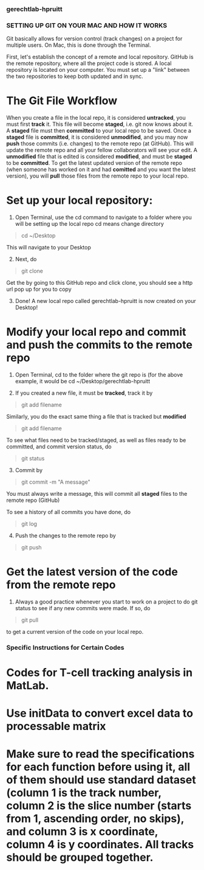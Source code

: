 ### gerechtlab-hpruitt

### SETTING UP GIT ON YOUR MAC AND HOW IT WORKS ###

Git basically allows for version control (track changes) on a project for multiple users. On Mac, this is done through the Terminal. 

First, let's establish the concept of a remote and local repository. GitHub is the remote repository, where all the project code is stored. A local repository is located on your computer. You must set up a "link" between the two repositories to keep both updated and in sync. 

# The Git File Workflow 
When you create a file in the local repo, it is considered **untracked**, you must first **track** it. This file will become **staged**, i.e. git now knows about it. A **staged** file must then **committed** to your local repo to be saved. Once a **staged** file is **committed**, it is considered **unmodified**, and you may now **push** those commits (i.e. changes) to the remote repo (at GitHub). This will update the remote repo and all your fellow collaborators will see your edit. A **unmodified** file that is edited is considered **modified**, and must be **staged** to be **committed**. To get the latest updated version of the remote repo (when someone has worked on it and had **comitted** and you want the latest version), you will **pull** those files from the remote repo to your local repo. 

# Set up your local repository: 
1. Open Terminal, use the cd command to navigate to a folder where you will be setting up the local repo 
cd means change directory

> cd ~/Desktop

This will navigate to your Desktop

2. Next, do 

> git clone <remote-repo-url>
  
  Get the <remote-repo-url> by going to this GitHub repo and click clone, you should see a http url pop up for you to copy
  
3. Done! A new local repo called gerechtlab-hpruitt is now created on your Desktop! 

# Modify your local repo and commit and push the commits to the remote repo

1. Open Terminal, cd to the folder where the git repo is (for the above example, it would be 
cd ~/Desktop/gerechtlab-hpruitt

2. If you created a new file, it must be **tracked**, track it by 
> git add filename

Similarly, you do the exact same thing a file that is tracked but **modified**
> git add filename

To see what files need to be tracked/staged, as well as files ready to be committed, and commit version status, do 

> git status

3. Commit by 
> git commit -m "A message"

You must always write a message, this will commit all **staged** files to the remote repo (GitHub) 

To see a history of all commits you have done, do 

> git log 

4. Push the changes to the remote repo by 

> git push 

# Get the latest version of the code from the remote repo

1. Always a good practice whenever you start to work on a project to do git status to see if any new commits were made. 
If so, do 
> git pull

to get a current version of the code on your local repo. 


### Specific Instructions for Certain Codes

# Codes for T-cell tracking analysis in MatLab. 
# Use initData to convert excel data to processable matrix
# Make sure to read the specifications for each function before using it, all of them should use standard dataset (column 1 is the track number, column 2 is the slice number (starts from 1, ascending order, no skips), and column 3 is x coordinate, column 4 is y coordinates. All tracks should be grouped together. 
